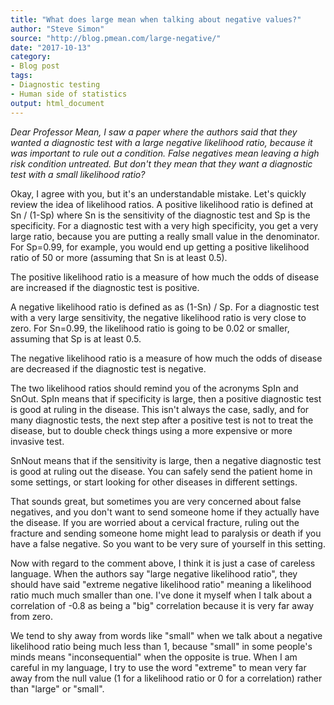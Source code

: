 ```yaml
---
title: "What does large mean when talking about negative values?"
author: "Steve Simon"
source: "http://blog.pmean.com/large-negative/"
date: "2017-10-13"
category:
- Blog post
tags:
- Diagnostic testing
- Human side of statistics
output: html_document
---
```


*Dear Professor Mean, I saw a paper where the authors said that they
wanted a diagnostic test with a large negative likelihood ratio, because
it was important to rule out a condition. False negatives mean leaving a
high risk condition untreated. But don't they mean that they want a
diagnostic test with a small likelihood ratio?*

<!---more--->

Okay, I agree with you, but it's an understandable mistake. Let's
quickly review the idea of likelihood ratios. A positive likelihood
ratio is defined at Sn / (1-Sp) where Sn is the sensitivity of the
diagnostic test and Sp is the specificity. For a diagnostic test with a
very high specificity, you get a very large ratio, because you are
putting a really small value in the denominator. For Sp=0.99, for
example, you would end up getting a positive likelihood ratio of 50 or
more (assuming that Sn is at least 0.5).

The positive likelihood ratio is a measure of how much the odds of
disease are increased if the diagnostic test is positive.

A negative likelihood ratio is defined as as (1-Sn) / Sp. For a
diagnostic test with a very large sensitivity, the negative likelihood
ratio is very close to zero. For Sn=0.99, the likelihood ratio is going
to be 0.02 or smaller, assuming that Sp is at least 0.5.

The negative likelihood ratio is a measure of how much the odds of
disease are decreased if the diagnostic test is negative.

The two likelihood ratios should remind you of the acronyms SpIn and
SnOut. SpIn means that if specificity is large, then a positive
diagnostic test is good at ruling in the disease. This isn't always the
case, sadly, and for many diagnostic tests, the next step after a
positive test is not to treat the disease, but to double check things
using a more expensive or more invasive test.

SnNout means that if the sensitivity is large, then a negative
diagnostic test is good at ruling out the disease. You can safely send
the patient home in some settings, or start looking for other diseases
in different settings.

That sounds great, but sometimes you are very concerned about false
negatives, and you don't want to send someone home if they actually have
the disease. If you are worried about a cervical fracture, ruling out
the fracture and sending someone home might lead to paralysis or death
if you have a false negative. So you want to be very sure of yourself in
this setting.

Now with regard to the comment above, I think it is just a case of
careless language. When the authors say "large negative likelihood
ratio", they should have said "extreme negative likelihood ratio"
meaning a likelihood ratio much much smaller than one. I've done it
myself when I talk about a correlation of -0.8 as being a "big"
correlation because it is very far away from zero.

We tend to shy away from words like "small" when we talk about a
negative likelihood ratio being much less than 1, because "small" in
some people's minds means "inconsequential" when the opposite is true.
When I am careful in my language, I try to use the word "extreme" to
mean very far away from the null value (1 for a likelihood ratio or 0
for a correlation) rather than "large" or "small".


